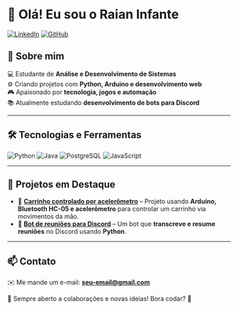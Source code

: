 # 👋 Olá! Eu sou o Raian Infante

[![LinkedIn](https://img.shields.io/badge/LinkedIn-blue?style=for-the-badge&logo=linkedin)](https://www.linkedin.com/in/raian-infante-61641232a/) 
[![GitHub](https://img.shields.io/badge/GitHub-000?style=for-the-badge&logo=github)](https://github.com/RaianInfante)

## 🚀 Sobre mim
💻 Estudante de **Análise e Desenvolvimento de Sistemas**<br>
⚙️ Criando projetos com **Python, Arduino e desenvolvimento web**<br>
🎮 Apaixonado por **tecnologia, jogos e automação**<br>
📚 Atualmente estudando **desenvolvimento de bots para Discord**<br>

---

## 🛠️ Tecnologias e Ferramentas

![Python](https://img.shields.io/badge/Python-3776AB?style=for-the-badge&logo=python&logoColor=white)
![Java](https://img.shields.io/badge/Java-ED8B00?style=for-the-badge&logo=java&logoColor=white)
![PostgreSQL](https://img.shields.io/badge/PostgreSQL-336791?style=for-the-badge&logo=postgresql&logoColor=white)
![JavaScript](https://img.shields.io/badge/JavaScript-F7DF1E?style=for-the-badge&logo=javascript&logoColor=black)

---

## 📌 Projetos em Destaque
- 🚗 **[Carrinho controlado por acelerômetro](https://github.com/seu-usuario/carrinho-arduino)** – Projeto usando **Arduino, Bluetooth HC-05 e acelerômetro** para controlar um carrinho via movimentos da mão.
- 🤖 **[Bot de reuniões para Discord](https://github.com/seu-usuario/discord-bot)** – Um bot que **transcreve e resume reuniões** no Discord usando **Python**.

---

## 📫 Contato
✉️ Me mande um e-mail: **seu-email@gmail.com**

💬 Sempre aberto a colaborações e novas ideias! Bora codar? 🚀
